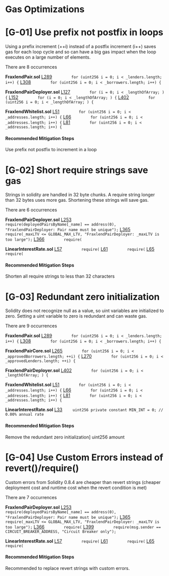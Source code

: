 # Gas Optimizations
# [G-01] Use prefix not postfix in loops 
Using a prefix increment (++i) instead of a postfix increment (i++) saves gas for each loop cycle and so can have a big gas impact when the loop executes on a large number of elements.


There are 8 occurrences

**FraxlendPair.sol**
[L289](https://github.com/code-423n4/2022-08-frax/blob/main/src/contracts/FraxlendPair.sol#L289) `        for (uint256 i = 0; i < _lenders.length; i++) {`
[L308](https://github.com/code-423n4/2022-08-frax/blob/main/src/contracts/FraxlendPair.sol#L308) `        for (uint256 i = 0; i < _borrowers.length; i++) {`

**FraxlendPairDeployer.sol**
[L127](https://github.com/code-423n4/2022-08-frax/blob/main/src/contracts/FraxlendPairDeployer.sol#L127) `        for (i = 0; i < _lengthOfArray; ) {`
[L152](https://github.com/code-423n4/2022-08-frax/blob/main/src/contracts/FraxlendPairDeployer.sol#L152) `        for (i = 0; i < _lengthOfArray; ) {`
[L402](https://github.com/code-423n4/2022-08-frax/blob/main/src/contracts/FraxlendPairDeployer.sol#L402) `        for (uint256 i = 0; i < _lengthOfArray; ) {`

**FraxlendWhitelist.sol**
[L51](https://github.com/code-423n4/2022-08-frax/blob/main/src/contracts/FraxlendWhitelist.sol#L51) `        for (uint256 i = 0; i < _addresses.length; i++) {`
[L66](https://github.com/code-423n4/2022-08-frax/blob/main/src/contracts/FraxlendWhitelist.sol#L66) `        for (uint256 i = 0; i < _addresses.length; i++) {`
[L81](https://github.com/code-423n4/2022-08-frax/blob/main/src/contracts/FraxlendWhitelist.sol#L81) `        for (uint256 i = 0; i < _addresses.length; i++) {`


#### Recommended Mitigation Steps
Use prefix not postfix to increment in a loop


# [G-02] Short require strings save gas 
Strings in solidity are handled in 32 byte chunks. A require string longer than 32 bytes uses more gas. Shortening these strings will save gas.


There are 6 occurrences

**FraxlendPairDeployer.sol**
[L253](https://github.com/code-423n4/2022-08-frax/blob/main/src/contracts/FraxlendPairDeployer.sol#L253) `        require(deployedPairsByName[_name] == address(0), "FraxlendPairDeployer: Pair name must be unique");`
[L365](https://github.com/code-423n4/2022-08-frax/blob/main/src/contracts/FraxlendPairDeployer.sol#L365) `        require(_maxLTV <= GLOBAL_MAX_LTV, "FraxlendPairDeployer: _maxLTV is too large");`
[L366](https://github.com/code-423n4/2022-08-frax/blob/main/src/contracts/FraxlendPairDeployer.sol#L366) `        require(`

**LinearInterestRate.sol**
[L57](https://github.com/code-423n4/2022-08-frax/blob/main/src/contracts/LinearInterestRate.sol#L57) `        require(`
[L61](https://github.com/code-423n4/2022-08-frax/blob/main/src/contracts/LinearInterestRate.sol#L61) `        require(`
[L65](https://github.com/code-423n4/2022-08-frax/blob/main/src/contracts/LinearInterestRate.sol#L65) `        require(`


#### Recommended Mitigation Steps
Shorten all require strings to less than 32 characters


# [G-03] Redundant zero initialization 
Solidity does not recognize null as a value, so uint variables are initialized to zero. Setting a uint variable to zero is redundant and can waste gas.


There are 9 occurrences

**FraxlendPair.sol**
[L289](https://github.com/code-423n4/2022-08-frax/blob/main/src/contracts/FraxlendPair.sol#L289) `        for (uint256 i = 0; i < _lenders.length; i++) {`
[L308](https://github.com/code-423n4/2022-08-frax/blob/main/src/contracts/FraxlendPair.sol#L308) `        for (uint256 i = 0; i < _borrowers.length; i++) {`

**FraxlendPairCore.sol**
[L265](https://github.com/code-423n4/2022-08-frax/blob/main/src/contracts/FraxlendPairCore.sol#L265) `        for (uint256 i = 0; i < _approvedBorrowers.length; ++i) {`
[L270](https://github.com/code-423n4/2022-08-frax/blob/main/src/contracts/FraxlendPairCore.sol#L270) `        for (uint256 i = 0; i < _approvedLenders.length; ++i) {`

**FraxlendPairDeployer.sol**
[L402](https://github.com/code-423n4/2022-08-frax/blob/main/src/contracts/FraxlendPairDeployer.sol#L402) `        for (uint256 i = 0; i < _lengthOfArray; ) {`

**FraxlendWhitelist.sol**
[L51](https://github.com/code-423n4/2022-08-frax/blob/main/src/contracts/FraxlendWhitelist.sol#L51) `        for (uint256 i = 0; i < _addresses.length; i++) {`
[L66](https://github.com/code-423n4/2022-08-frax/blob/main/src/contracts/FraxlendWhitelist.sol#L66) `        for (uint256 i = 0; i < _addresses.length; i++) {`
[L81](https://github.com/code-423n4/2022-08-frax/blob/main/src/contracts/FraxlendWhitelist.sol#L81) `        for (uint256 i = 0; i < _addresses.length; i++) {`

**LinearInterestRate.sol**
[L33](https://github.com/code-423n4/2022-08-frax/blob/main/src/contracts/LinearInterestRate.sol#L33) `    uint256 private constant MIN_INT = 0; // 0.00% annual rate`


#### Recommended Mitigation Steps
Remove the redundant zero initialization]
      uint256 amount


# [G-04] Use Custom Errors instead of revert()/require() 
Custom errors from Solidity 0.8.4 are cheaper than revert strings (cheaper deployment cost and runtime cost when the revert condition is met)


There are 7 occurrences

**FraxlendPairDeployer.sol**
[L253](https://github.com/code-423n4/2022-08-frax/blob/main/src/contracts/FraxlendPairDeployer.sol#L253) `        require(deployedPairsByName[_name] == address(0), "FraxlendPairDeployer: Pair name must be unique");`
[L365](https://github.com/code-423n4/2022-08-frax/blob/main/src/contracts/FraxlendPairDeployer.sol#L365) `        require(_maxLTV <= GLOBAL_MAX_LTV, "FraxlendPairDeployer: _maxLTV is too large");`
[L366](https://github.com/code-423n4/2022-08-frax/blob/main/src/contracts/FraxlendPairDeployer.sol#L366) `        require(`
[L399](https://github.com/code-423n4/2022-08-frax/blob/main/src/contracts/FraxlendPairDeployer.sol#L399) `        require(msg.sender == CIRCUIT_BREAKER_ADDRESS, "Circuit Breaker only");`

**LinearInterestRate.sol**
[L57](https://github.com/code-423n4/2022-08-frax/blob/main/src/contracts/LinearInterestRate.sol#L57) `        require(`
[L61](https://github.com/code-423n4/2022-08-frax/blob/main/src/contracts/LinearInterestRate.sol#L61) `        require(`
[L65](https://github.com/code-423n4/2022-08-frax/blob/main/src/contracts/LinearInterestRate.sol#L65) `        require(`


#### Recommended Mitigation Steps
Recommended to replace revert strings with custom errors.


